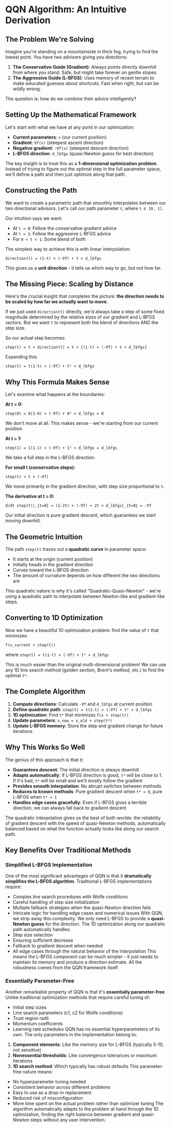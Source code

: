 # QQN Algorithm: An Intuitive Derivation

## The Problem We're Solving

Imagine you're standing on a mountainside in thick fog, trying to find the lowest point. You have two advisors giving
you directions:

1. **The Conservative Guide (Gradient)**: Always points directly downhill from where you stand. Safe, but might take
   forever on gentle slopes.
2. **The Aggressive Guide (L-BFGS)**: Uses memory of recent terrain to make educated guesses about shortcuts. Fast when
   right, but can be wildly wrong.

The question is: how do we combine their advice intelligently?

## Setting Up the Mathematical Framework

Let's start with what we have at any point in our optimization:

* **Current parameters**: `x` (our current position)
* **Gradient**: `∇f(x)` (steepest ascent direction)
* **Negative gradient**: `-∇f(x)` (steepest descent direction)
* **L-BFGS direction**: `d_lbfgs` (quasi-Newton guess for best direction)

The key insight is to treat this as a **1-dimensional optimization problem**. Instead of trying to figure out the
optimal step in the full parameter space, we'll define a path and then just optimize along that path.

## Constructing the Path

We want to create a parametric path that smoothly interpolates between our two directional advisors. Let's call our path
parameter `t`, where `t ∈ [0, 1]`.

Our intuition says we want:

* At `t = 0`: Follow the conservative gradient advice
* At `t = 1`: Follow the aggressive L-BFGS advice
* For `0 < t < 1`: Some blend of both

The simplest way to achieve this is with linear interpolation:

```
direction(t) = (1-t) × (-∇f) + t × d_lbfgs
```

This gives us a **unit direction** - it tells us which way to go, but not how far.

## The Missing Piece: Scaling by Distance

Here's the crucial insight that completes the picture: **the direction needs to be scaled by how far we actually want to
move**.

If we just used `direction(t)` directly, we'd always take a step of some fixed magnitude determined by the relative
sizes of our gradient and L-BFGS vectors. But we want `t` to represent both the blend of directions AND the step size.

So our actual step becomes:

```
step(t) = t × direction(t) = t × [(1-t) × (-∇f) + t × d_lbfgs]
```

Expanding this:

```
step(t) = t(1-t) × (-∇f) + t² × d_lbfgs
```

## Why This Formula Makes Sense

Let's examine what happens at the boundaries:

**At t = 0:**

```
step(0) = 0(1-0) × (-∇f) + 0² × d_lbfgs = 0
```

We don't move at all. This makes sense - we're starting from our current position.

**At t = 1:**

```
step(1) = 1(1-1) × (-∇f) + 1² × d_lbfgs = d_lbfgs
```

We take a full step in the L-BFGS direction.

**For small t (conservative steps):**

```
step(t) ≈ t × (-∇f)
```

We move primarily in the gradient direction, with step size proportional to `t`.

**The derivative at t = 0:**

```
d/dt step(t)|_{t=0} = (1-2t) × (-∇f) + 2t × d_lbfgs|_{t=0} = -∇f
```

Our initial direction is pure gradient descent, which guarantees we start moving downhill.

## The Geometric Intuition

The path `step(t)` traces out a **quadratic curve** in parameter space:

* It starts at the origin (current position)
* Initially heads in the gradient direction
* Curves toward the L-BFGS direction
* The amount of curvature depends on how different the two directions are

This quadratic nature is why it's called "Quadratic-Quasi-Newton" - we're using a quadratic path to interpolate between
Newton-like and gradient-like steps.

## Converting to 1D Optimization

Now we have a beautiful 1D optimization problem: find the value of `t` that minimizes:

```
f(x_current + step(t))
```

where `step(t) = t(1-t) × (-∇f) + t² × d_lbfgs`

This is much easier than the original multi-dimensional problem! We can use any 1D line search method (golden section,
Brent's method, etc.) to find the optimal `t*`.

## The Complete Algorithm

1. **Compute directions**: Calculate `-∇f` and `d_lbfgs` at current position
2. **Define quadratic path**: `step(t) = t(1-t) × (-∇f) + t² × d_lbfgs`
3. **1D optimization**: Find `t*` that minimizes `f(x + step(t))`
4. **Update parameters**: `x_new = x_old + step(t*)`
5. **Update L-BFGS memory**: Store the step and gradient change for future iterations

## Why This Works So Well

The genius of this approach is that it:

* **Guarantees descent**: The initial direction is always downhill
* **Adapts automatically**: If L-BFGS direction is good, `t*` will be close to 1. If it's bad, `t*` will be small and
  we'll mostly follow the gradient
* **Provides smooth interpolation**: No abrupt switches between methods
* **Reduces to known methods**: Pure gradient descent when `t* ≈ 0`, pure L-BFGS when `t* ≈ 1`
* **Handles edge cases gracefully**: Even if L-BFGS gives a terrible direction, we can always fall back to gradient
  descent

The quadratic interpolation gives us the best of both worlds: the reliability of gradient descent with the speed of
quasi-Newton methods, automatically balanced based on what the function actually looks like along our search path.

## Key Benefits Over Traditional Methods

### Simplified L-BFGS Implementation

One of the most significant advantages of QQN is that it **dramatically simplifies the L-BFGS algorithm**. Traditional
L-BFGS implementations require:

* Complex line search procedures with Wolfe conditions
* Careful handling of step size initialization
* Multiple fallback strategies when the quasi-Newton direction fails
* Intricate logic for handling edge cases and numerical issues
  With QQN, we strip away this complexity. We only need L-BFGS to provide a **quasi-Newton guess** for the direction.
  The 1D optimization along our quadratic path automatically handles:
* Step size selection
* Ensuring sufficient decrease
* Fallback to gradient descent when needed
* All edge cases through the natural behavior of the interpolation
  This means the L-BFGS component can be much simpler - it just needs to maintain its memory and produce a direction
  estimate. All the robustness comes from the QQN framework itself.

### Essentially Parameter-Free

Another remarkable property of QQN is that it's **essentially parameter-free**. Unlike traditional optimization methods
that require careful tuning of:

* Initial step sizes
* Line search parameters (c1, c2 for Wolfe conditions)
* Trust region radii
* Momentum coefficients
* Learning rate schedules
  QQN has no essential hyperparameters of its own. The only parameters in the implementation belong to:

1. **Component elements**: Like the memory size for L-BFGS (typically 5-10, not sensitive)
2. **Nonessential thresholds**: Like convergence tolerances or maximum iterations
3. **1D search method**: Which typically has robust defaults
   This parameter-free nature means:

* No hyperparameter tuning needed
* Consistent behavior across different problems
* Easy to use as a drop-in replacement
* Reduced risk of misconfiguration
* More time spent on the actual problem rather than optimizer tuning
  The algorithm automatically adapts to the problem at hand through the 1D optimization, finding the right balance
  between gradient and quasi-Newton steps without any user intervention.